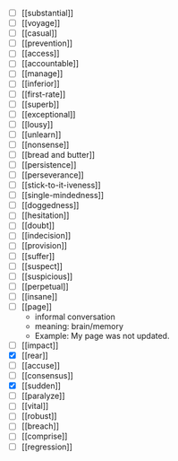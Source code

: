 - [ ] [[substantial]]
- [ ] [[voyage]]
- [ ] [[casual]]
- [ ] [[prevention]]
- [ ] [[access]]
- [ ] [[accountable]]
- [ ] [[manage]]
- [ ] [[inferior]]
- [ ] [[first-rate]]
- [ ] [[superb]]
- [ ] [[exceptional]]
- [ ] [[lousy]]
- [ ] [[unlearn]]
- [ ] [[nonsense]]
- [ ] [[bread and butter]]
- [ ] [[persistence]]
- [ ] [[perseverance]]
- [ ] [[stick-to-it-iveness]]
- [ ] [[single-mindedness]]
- [ ] [[doggedness]]
- [ ] [[hesitation]]
- [ ] [[doubt]]
- [ ] [[indecision]]
- [ ] [[provision]]
- [ ] [[suffer]]
- [ ] [[suspect]]
- [ ] [[suspicious]]
- [ ] [[perpetual]]
- [ ] [[insane]]
- [ ] [[page]]
	- informal conversation
	- meaning: brain/memory
	- Example: My page was not updated.
- [ ] [[impact]]
- [x] [[rear]]
- [ ] [[accuse]]
- [ ] [[consensus]]
- [x] [[sudden]]
- [ ] [[paralyze]]
- [ ] [[vital]]
- [ ] [[robust]]
- [ ] [[breach]]
- [ ] [[comprise]]
- [ ] [[regression]]
